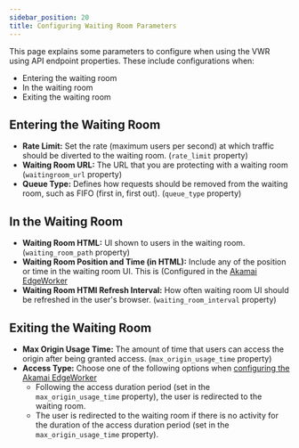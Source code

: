 ```yaml
---
sidebar_position: 20
title: Configuring Waiting Room Parameters
---
```


This page explains some parameters to configure when using the VWR using API endpoint properties. These include configurations when:

- Entering the waiting room
- In the waiting room
- Exiting the waiting room

## Entering the Waiting Room

- **Rate Limit:** Set the rate (maximum users per second) at which traffic should be diverted to the waiting room. (`rate_limit` property)
- **Waiting Room URL:** The URL that you are protecting with a waiting room (`waitingroom_url` property)
- **Queue Type:** Defines how requests should be removed from the waiting room, such as FIFO (first in, first out). (`queue_type` property)

## In the Waiting Room

- **Waiting Room HTML:** UI shown to users in the waiting room. (`waiting_room_path` property)
- **Waiting Room Position and Time (in HTML):** Include any of the position or time in the waiting room UI. This is (Configured in the [Akamai EdgeWorker](01-configuring-edgeworkers.md)
- **Waiting Room HTMl Refresh Interval:** How often waiting room UI should be refreshed in the user's browser. (`waiting_room_interval` property)

## Exiting the Waiting Room

- **Max Origin Usage Time:** The amount of time that users can access the origin after being granted access. (`max_origin_usage_time` property)
- **Access Type:** Choose one of the following options when [configuring the Akamai EdgeWorker](01-configuring-edgeworkers.md)
  - Following the access duration period (set in the `max_origin_usage_time` property), the user is redirected to the waiting room.
  - The user is redirected to the waiting room if there is no activity for the duration of the access duration period (set in the `max_origin_usage_time` property).
